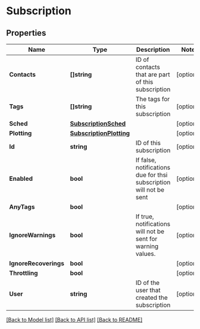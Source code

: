 # Subscription

## Properties

Name | Type | Description | Notes
------------ | ------------- | ------------- | -------------
**Contacts** | **[]string** | ID of contacts that are part of this subscription | [optional] 
**Tags** | **[]string** | The tags for this subscription | [optional] 
**Sched** | [**SubscriptionSched**](Subscription_sched.md) |  | [optional] 
**Plotting** | [**SubscriptionPlotting**](Subscription_plotting.md) |  | [optional] 
**Id** | **string** | ID of this subscription | [optional] 
**Enabled** | **bool** | If false, notifications due for thsi subscription will not be sent | [optional] 
**AnyTags** | **bool** |  | [optional] 
**IgnoreWarnings** | **bool** | If true, notifications will not be sent for warning values. | [optional] 
**IgnoreRecoverings** | **bool** |  | [optional] 
**Throttling** | **bool** |  | [optional] 
**User** | **string** | ID of the user that created the subscription | [optional] 

[[Back to Model list]](../README.md#documentation-for-models) [[Back to API list]](../README.md#documentation-for-api-endpoints) [[Back to README]](../README.md)



